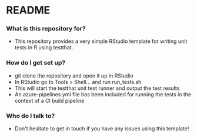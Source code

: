 # README #

### What is this repository for? ###

* This repository provides a very simple RStudio template for writing unit tests in R using testthat.  

### How do I get set up? ###

* git clone the repository and open it up in RStudio
* In RStudio go to Tools > Shell... and run run_tests.sh
* This will start the testthat unit test runner and output the test results
* An azure-pipelines.yml file has been included for running the tests in the context of a CI build pipeline

### Who do I talk to? ###

* Don't hesitate to get in touch if you have any issues using this template!
